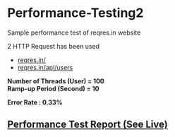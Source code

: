 # Performance-Testing2
Sample performance test of reqres.in website

2 HTTP Request has been used
- [reqres.in/](https://reqres.in/)
- [reqres.in/api/users](https://reqres.in/api/users)

**Number of Threads (User) = 100** <br />
**Ramp-up Period (Second) = 10**

**Error Rate : 0.33%**

## [Performance Test Report (See Live)](https://performance-test2-sakib.netlify.app/) 
